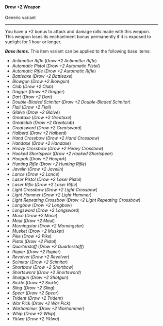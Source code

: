 #### Drow +2 Weapon

Generic variant

---

You have a +2 bonus to attack and damage rolls made with this weapon. This weapon loses its enchantment bonus permanently if it is exposed to sunlight for 1 hour or longer.

***Base items.*** This item variant can be applied to the following base items:

- *Antimatter Rifle* (*Drow +2 Antimatter Rifle*)
- *Automatic Pistol* (*Drow +2 Automatic Pistol*)
- *Automatic Rifle* (*Drow +2 Automatic Rifle*)
- *Battleaxe* (*Drow +2 Battleaxe*)
- *Blowgun* (*Drow +2 Blowgun*)
- *Club* (*Drow +2 Club*)
- *Dagger* (*Drow +2 Dagger*)
- *Dart* (*Drow +2 Dart*)
- *Double-Bladed Scimitar* (*Drow +2 Double-Bladed Scimitar*)
- *Flail* (*Drow +2 Flail*)
- *Glaive* (*Drow +2 Glaive*)
- *Greataxe* (*Drow +2 Greataxe*)
- *Greatclub* (*Drow +2 Greatclub*)
- *Greatsword* (*Drow +2 Greatsword*)
- *Halberd* (*Drow +2 Halberd*)
- *Hand Crossbow* (*Drow +2 Hand Crossbow*)
- *Handaxe* (*Drow +2 Handaxe*)
- *Heavy Crossbow* (*Drow +2 Heavy Crossbow*)
- *Hooked Shortspear* (*Drow +2 Hooked Shortspear*)
- *Hoopak* (*Drow +2 Hoopak*)
- *Hunting Rifle* (*Drow +2 Hunting Rifle*)
- *Javelin* (*Drow +2 Javelin*)
- *Lance* (*Drow +2 Lance*)
- *Laser Pistol* (*Drow +2 Laser Pistol*)
- *Laser Rifle* (*Drow +2 Laser Rifle*)
- *Light Crossbow* (*Drow +2 Light Crossbow*)
- *Light Hammer* (*Drow +2 Light Hammer*)
- *Light Repeating Crossbow* (*Drow +2 Light Repeating Crossbow*)
- *Longbow* (*Drow +2 Longbow*)
- *Longsword* (*Drow +2 Longsword*)
- *Mace* (*Drow +2 Mace*)
- *Maul* (*Drow +2 Maul*)
- *Morningstar* (*Drow +2 Morningstar*)
- *Musket* (*Drow +2 Musket*)
- *Pike* (*Drow +2 Pike*)
- *Pistol* (*Drow +2 Pistol*)
- *Quarterstaff* (*Drow +2 Quarterstaff*)
- *Rapier* (*Drow +2 Rapier*)
- *Revolver* (*Drow +2 Revolver*)
- *Scimitar* (*Drow +2 Scimitar*)
- *Shortbow* (*Drow +2 Shortbow*)
- *Shortsword* (*Drow +2 Shortsword*)
- *Shotgun* (*Drow +2 Shotgun*)
- *Sickle* (*Drow +2 Sickle*)
- *Sling* (*Drow +2 Sling*)
- *Spear* (*Drow +2 Spear*)
- *Trident* (*Drow +2 Trident*)
- *War Pick* (*Drow +2 War Pick*)
- *Warhammer* (*Drow +2 Warhammer*)
- *Whip* (*Drow +2 Whip*)
- *Yklwa* (*Drow +2 Yklwa*)